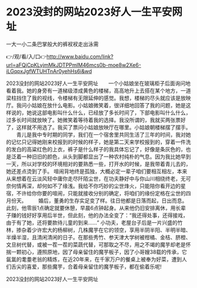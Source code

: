 # 2023没封的网站2023好人一生平安网址
一大一小二条巴掌般大的裤衩衩走出泳需

👉/观/看/入/口👉http://www.baidu.com/link?url=aFQjCpKLyjmMkJDTPPmIM46mcs0b-moe8w2Xe6-iLGqpxJgfWTUHTnAr0yehHs6i&wd

2023没封的网站2023好人一生平安网址　　一个小姑娘坐在玻璃柜子后面询问地看着我。她的身旁有一道梯级漆成黄色的楼梯，高高地升上去搭在某个地方，一道梁柱挡住了我的视线，令楼梯有无限延伸的感觉。我想，楼梯的尽头就应该是放映厅。我问小姑娘在放什么电影。小姑娘微笑着，很详细地回答了我的问题，她是这样说的，她说这部电影叫什么什么，已经放了多长时间了，下部电影叫什么什么，过多长时间就放映了。她微笑着等待着我的选择。我没所谓的，我就买两张票好了，这样就不用选了。我买了票问小姑娘放映厅在哪里。小姑娘朝楼梯摆了摆手。
　　青儿是我中专时期的同学，我们在一个宿舍里共同生活了三年的时间，我对她的记忆只记得她刚来校报到的时候的样子，她是第二天来学校报到的，穿着一件洗的发白的高粱红色的上衣，裤子是什么样子的我具体忘记了，好像是条灰色的，也是泛着一种旧旧的颜色，从头到脚都显出了一种农村纯朴的气息。因为我比她早到一天，所以对学校的环境相对的要熟悉一些，打开水的时候，是我带着青儿去的，她还差点烫到了手。
喧闹背地终是孤独，大概必定一辈子咱们要相互相左，本来从来想着在云淡风轻中庸你走尽阡陌尘世，在功夫静好中与你山川相绕终老，无可奈何情再深，却何如不了缘浅。我给不你巧妙的尘世烽火，只能陪你看开边的星宿，不许给你你要的喧闹，只能就接收分别的确定，将咱们的缘份定格在尘世的四月份天。
　　婚后，董勇的生存实足变了样。往日他都是日落而起，日出而息。此刻，他零辰1点确定就要休憩，早晨6点钟起身。从来他仍旧安排离休，用长辈子赚的钱好好享用后半世，但此刻，他的办法全变了：“我还得处事，还得接戏，由于有了她，还将要款待儿童的到来……”
小功夫，老屋台子后是一片兴盛的竹林，掺杂着少许宏大的杨柳树，几株魔芋在它的领空，享用半阴半阳、半明半暗、半燥半湿，且清闲清闲的日子。在那些秀竹、参天津大学树被柑橘、金桔、脐橙、文旦树代替，或被一茬一茬的菜蔬代替，可那取之不尽，用之不竭的魔芋却老是怀揣一颗初心，遵照原地，因了母亲留住的魔芋板子，因了小哥嫂38载的传承，它氤氲的耄耋老翁的精炼，在近20年来，在千家万户的餐桌上被奉为好菜，遭到人们舌尖的喜爱，那些魔芋，合着母亲留住的魔芋板子，都在偷着乐呢!

2023没封的网站2023好人一生平安网址
